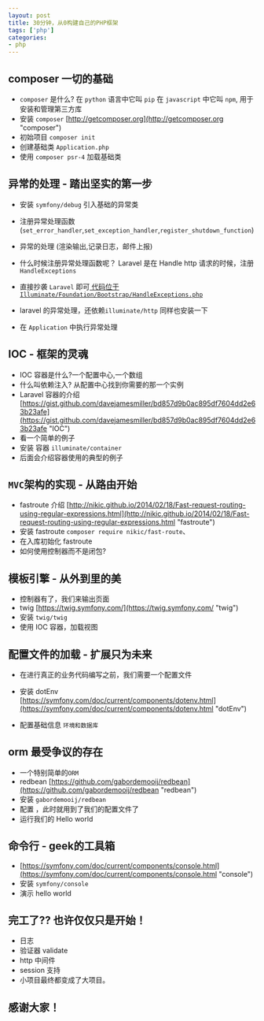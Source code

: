 ```yaml
---
layout: post
title: 30分钟，从0构建自己的PHP框架
tags: ['php']
categories:
- php
---
```




## composer 一切的基础

- `composer` 是什么? 在 `python` 语言中它叫 `pip` 在 `javascript` 中它叫 `npm`, 用于安装和管理第三方库
- 安装 `composer` [http://getcomposer.org](http://getcomposer.org "composer")
- 初始项目 `composer init` 
- 创建基础类  `Application.php`
- 使用 `composer psr-4` 加载基础类




## 异常的处理 - 踏出坚实的第一步

- 安装 `symfony/debug` 引入基础的异常类
- 注册异常处理函数 (`set_error_handler`,`set_exception_handler`,`register_shutdown_function`)
- 异常的处理 (渲染输出,记录日志，邮件上报)
- 什么时候注册异常处理函数呢？ Laravel 是在 Handle http 请求的时候，注册 `HandleExceptions`

- 直接抄袭 `Laravel` 即可[ 代码位于 `Illuminate/Foundation/Bootstrap/HandleExceptions.php`](https://github.com/laravel/framework/blob/7212b1e9620c36bf806e444f6931cf5f379c68ff/src/Illuminate/Foundation/Bootstrap/HandleExceptions.php#L28)
- laravel 的异常处理，还依赖`illuminate/http` 同样也安装一下
- 在 `Application` 中执行异常处理



## IOC - 框架的灵魂

- IOC 容器是什么?一个配置中心,一个数组
- 什么叫依赖注入? 从配置中心找到你需要的那一个实例
- Laravel 容器的介绍 [https://gist.github.com/davejamesmiller/bd857d9b0ac895df7604dd2e63b23afe](https://gist.github.com/davejamesmiller/bd857d9b0ac895df7604dd2e63b23afe "IOC")
- 看一个简单的例子
- 安装 容器 `illuminate/container`
- 后面会介绍容器使用的典型的例子




## `MVC`架构的实现 - 从路由开始

- fastroute 介绍 [http://nikic.github.io/2014/02/18/Fast-request-routing-using-regular-expressions.html](http://nikic.github.io/2014/02/18/Fast-request-routing-using-regular-expressions.html "fastroute")
- 安装 fastroute `composer require nikic/fast-route`、
- 在入库初始化 fastroute
- 如何使用控制器而不是闭包?



## 模板引擎 - 从外到里的美

- 控制器有了，我们来输出页面
- twig [https://twig.symfony.com/](https://twig.symfony.com/ "twig")
- 安装 `twig/twig`
- 使用 IOC 容器，加载视图




## 配置文件的加载 - 扩展只为未来

- 在进行真正的业务代码编写之前，我们需要一个配置文件
- 安装 dotEnv [https://symfony.com/doc/current/components/dotenv.html](https://symfony.com/doc/current/components/dotenv.html "dotEnv")

- 配置基础信息 `环境和数据库`



## orm 最受争议的存在

- 一个特别简单的`ORM`
-  redbean [https://github.com/gabordemooij/redbean](https://github.com/gabordemooij/redbean "redbean")
- 安装 `gabordemooij/redbean`
- 配置 ，此时就用到了我们的配置文件了
- 运行我们的 Hello world 


## 命令行 - geek的工具箱

- [https://symfony.com/doc/current/components/console.html](https://symfony.com/doc/current/components/console.html "console")
- 安装 `symfony/console`
- 演示 hello world


## 完工了?? 也许仅仅只是开始！

- 日志
- 验证器 validate
- http 中间件
- session 支持
- 小项目最终都变成了大项目。



## 感谢大家！

